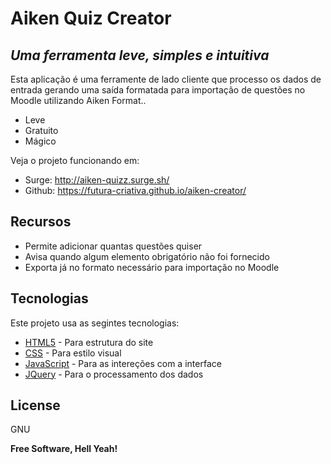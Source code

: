 # Aiken Quiz Creator
## _Uma ferramenta leve, simples e intuitiva_

Esta aplicação é uma ferramente de lado cliente que processo os dados de entrada gerando uma saída formatada para importação de questões no Moodle utilizando Aiken Format..

- Leve
- Gratuito
- Mágico

Veja o projeto funcionando em: 

- Surge: http://aiken-quizz.surge.sh/
- Github: https://futura-criativa.github.io/aiken-creator/

## Recursos

- Permite adicionar quantas questões quiser
- Avisa quando algum elemento obrigatório não foi fornecido
- Exporta já no formato necessário para importação no Moodle

## Tecnologias

Este projeto usa as segintes tecnologias:

- [HTML5] - Para estrutura do site
- [CSS] - Para estilo visual
- [JavaScript] - Para as intereções com a interface
- [JQuery] - Para o processamento dos dados

## License

GNU

**Free Software, Hell Yeah!**

[//]: # (Referências utilizadas)

   [jQuery]: <http://jquery.com>
   [JavaScript]: <https://www.javascript.com>
   [HTML5]: <https://html.spec.whatwg.org/>
   [CSS]: <https://www.w3.org/Style/CSS>
